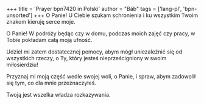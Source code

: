 +++
title = 'Prayer bpn7420 in Polski'
author = "Báb"
tags = ['lang-pl', 'bpn-unsorted']
+++
O Panie! U Ciebie szukam schronienia i ku wszystkim Twoim znakom kieruję serce moje.
    
O Panie! W podróży będąc czy w domu, podczas moich zajęć czy pracy, w Tobie pokładam całą moją ufność.
    
Udziel mi zatem dostatecznej pomocy, abym mógł uniezależnić się od wszystkich rzeczy, o Ty, który jesteś nieprześcigniony w swoim miłosierdziu!
    
Przyznaj mi moją część wedle swojej woli, o Panie, i spraw, abym zadowolił się tym, co dla mnie przeznaczyłeś.
    
Twoją jest wszelka władza rozkazywania.
